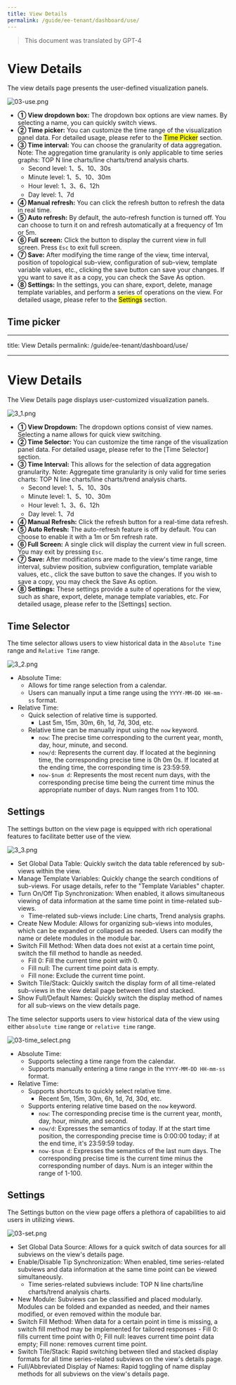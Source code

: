 ```yaml
---
title: View Details
permalink: /guide/ee-tenant/dashboard/use/
---
```


> This document was translated by GPT-4

# View Details

The view details page presents the user-defined visualization panels.

![03-use.png](https://yunshan-guangzhou.oss-cn-beijing.aliyuncs.com/pub/pic/2023010963bb90ab68d75.png)

- **① View dropdown box:** The dropdown box options are view names. By selecting a name, you can quickly switch views.
- **② Time picker:** You can customize the time range of the visualization panel data. For detailed usage, please refer to the <mark>Time Picker</mark> section.
- **③ Time interval:** You can choose the granularity of data aggregation. Note: The aggregation time granularity is only applicable to time series graphs: TOP N line charts/line charts/trend analysis charts.
  - Second level: 1、5、10、30s
  - Minute level: 1、5、10、30m
  - Hour level: 1、3、6、12h
  - Day level: 1、7d
- **④ Manual refresh:** You can click the refresh button to refresh the data in real time.
- **⑤ Auto refresh:** By default, the auto-refresh function is turned off. You can choose to turn it on and refresh automatically at a frequency of 1m or 5m.
- **⑥ Full screen:** Click the button to display the current view in full screen. Press `Esc` to exit full screen.
- **⑦ Save:** After modifying the time range of the view, time interval, position of topological sub-view, configuration of sub-view, template variable values, etc., clicking the save button can save your changes. If you want to save it as a copy, you can check the Save As option.
- **⑧ Settings:** In the settings, you can share, export, delete, manage template variables, and perform a series of operations on the view. For detailed usage, please refer to the <mark>Settings</mark> section.

## Time picker

---

title: View Details
permalink: /guide/ee-tenant/dashboard/use/

---

# View Details

The View Details page displays user-customized visualization panels.

![3_1.png](https://yunshan-guangzhou.oss-cn-beijing.aliyuncs.com/pub/pic/20230918650821cfe6fd6.png)

- **① View Dropdown:** The dropdown options consist of view names. Selecting a name allows for quick view switching.
- **② Time Selector:** You can customize the time range of the visualization panel data. For detailed usage, please refer to the [Time Selector] section.
- **③ Time Interval:** This allows for the selection of data aggregation granularity. Note: Aggregate time granularity is only valid for time series charts: TOP N line charts/line charts/trend analysis charts.
  - Second level: 1、5、10、30s
  - Minute level: 1、5、10、30m
  - Hour level: 1、3、6、12h
  - Day level: 1、7d
- **④ Manual Refresh:** Click the refresh button for a real-time data refresh.
- **⑤ Auto Refresh:** The auto-refresh feature is off by default. You can choose to enable it with a 1m or 5m refresh rate.
- **⑥ Full Screen:** A single click will display the current view in full screen. You may exit by pressing `Esc`.
- **⑦ Save:** After modifications are made to the view's time range, time interval, subview position, subview configuration, template variable values, etc., click the save button to save the changes. If you wish to save a copy, you may check the Save As option.
- **⑧ Settings:** These settings provide a suite of operations for the view, such as share, export, delete, manage template variables, etc. For detailed usage, please refer to the [Settings] section.

## Time Selector

The time selector allows users to view historical data in the `Absolute Time` range and `Relative Time` range.

![3_2.png](https://yunshan-guangzhou.oss-cn-beijing.aliyuncs.com/pub/pic/202309186508246209950.png)

- Absolute Time:
  - Allows for time range selection from a calendar.
  - Users can manually input a time range using the `YYYY-MM-DD HH-mm-ss` format.
- Relative Time:
  - Quick selection of relative time is supported.
    - Last 5m, 15m, 30m, 6h, 1d, 7d, 30d, etc.
  - Relative time can be manually input using the `now` keyword.
    - `now`: The precise time corresponding to the current year, month, day, hour, minute, and second.
    - `now/d`: Represents the current day. If located at the beginning time, the corresponding precise time is 0h 0m 0s. If located at the ending time, the corresponding time is 23:59:59.
    - `now-$num d`: Represents the most recent num days, with the corresponding precise time being the current time minus the appropriate number of days. Num ranges from 1 to 100.

## Settings

The settings button on the view page is equipped with rich operational features to facilitate better use of the view.

![3_3.png](https://yunshan-guangzhou.oss-cn-beijing.aliyuncs.com/pub/pic/20230918650821d24d1b8.png)

- Set Global Data Table: Quickly switch the data table referenced by sub-views within the view.
- Manage Template Variables: Quickly change the search conditions of sub-views. For usage details, refer to the "Template Variables" chapter.
- Turn On/Off Tip Synchronization: When enabled, it allows simultaneous viewing of data information at the same time point in time-related sub-views.
  - Time-related sub-views include: Line charts, Trend analysis graphs.
- Create New Module: Allows for organizing sub-views into modules, which can be expanded or collapsed as needed. Users can modify the name or delete modules in the module bar.
- Switch Fill Method: When data does not exist at a certain time point, switch the fill method to handle as needed.
  - Fill 0: Fill the current time point with 0.
  - Fill null: The current time point data is empty.
  - Fill none: Exclude the current time point.
- Switch Tile/Stack: Quickly switch the display form of all time-related sub-views in the view detail page between tiled and stacked.
- Show Full/Default Names: Quickly switch the display method of names for all sub-views on the view details page.

The time selector supports users to view historical data of the view using either `absolute time` range or `relative time` range.

![03-time_select.png](https://yunshan-guangzhou.oss-cn-beijing.aliyuncs.com/pub/pic/2023010963bb90bee4df3.png)

- Absolute Time:
  - Supports selecting a time range from the calendar.
  - Supports manually entering a time range in the `YYYY-MM-DD HH-mm-ss` format.
- Relative Time:
  - Supports shortcuts to quickly select relative time.
    - Recent 5m, 15m, 30m, 6h, 1d, 7d, 30d, etc.
  - Supports entering relative time based on the `now` keyword.
    - `now`: The corresponding precise time is the current year, month, day, hour, minute, and second.
    - `now/d`: Expresses the semantics of today. If at the start time position, the corresponding precise time is 0:00:00 today; if at the end time, it's 23:59:59 today.
    - `now-$num d`: Expresses the semantics of the last num days. The corresponding precise time is the current time minus the corresponding number of days. Num is an integer within the range of 1-100.

## Settings

The Settings button on the view page offers a plethora of capabilities to aid users in utilizing views.

![03-set.png](https://yunshan-guangzhou.oss-cn-beijing.aliyuncs.com/pub/pic/2023010963bb90d196c14.png)

- Set Global Data Source: Allows for a quick switch of data sources for all subviews on the view's details page.
- Enable/Disable Tip Synchronization: When enabled, time series-related subviews and data information at the same time point can be viewed simultaneously.
  - Time series-related subviews include: TOP N line charts/line charts/trend analysis charts.
- New Module: Subviews can be classified and placed modularly. Modules can be folded and expanded as needed, and their names modified, or even removed within the module bar.
- Switch Fill Method: When data for a certain point in time is missing, a switch fill method may be implemented for tailored responses - Fill 0: fills current time point with 0; Fill null: leaves current time point data empty; Fill none: removes current time point.
- Switch Tile/Stack: Rapid switching between tiled and stacked display formats for all time series-related subviews on the view's details page.
- Full/Abbreviated Display of Names: Rapid toggling of name display methods for all subviews on the view's details page.
